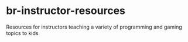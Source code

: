 # br-instructor-resources
Resources for instructors teaching a variety of programming and gaming topics to kids
